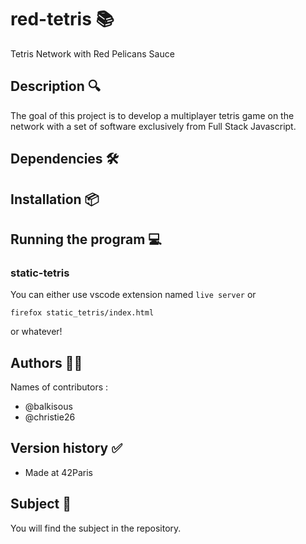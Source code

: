 # red-tetris 📚
Tetris Network with Red Pelicans Sauce

## Description 🔍

The goal of this project is to develop a multiplayer tetris game on the network with a set of software exclusively from Full Stack Javascript. 

## Dependencies 🛠️


## Installation 📦

## Running the program 💻

### static-tetris 
You can either use vscode extension named `live server` or 
```
firefox static_tetris/index.html
```
or whatever! 


## Authors 👩‍💻
Names of contributors :
 * @balkisous
 * @christie26

## Version history ✅
* Made at 42Paris 

## Subject 📝
You will find the subject in the repository.
